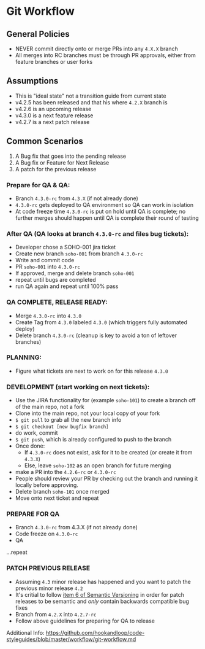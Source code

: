 
# Git Workflow

## General Policies
- NEVER commit directly onto or merge PRs into any `4.X.X` branch
- All merges into RC branches must be through PR approvals, either from feature branches or user forks

## Assumptions
- This is "ideal state" not a transition guide from current state
- v4.2.5 has been released and that his where `4.2.X` branch is
- v4.2.6 is an upcoming release
- v4.3.0 is a next feature release
- v4.2.7 is a next patch release

## Common Scenarios

1. A Bug fix that goes into the pending release
2. A Bug fix or Feature for Next Release
3. A patch for the previous release

### Prepare for QA & QA:
- Branch `4.3.0-rc` from `4.3.X` (if not already done)
- `4.3.0-rc` gets deployed to QA environment so QA can work in isolation
- At code freeze time `4.3.0-rc` is put on hold until QA is complete; no further merges should happen until QA is complete their round of testing

### After QA (QA looks at branch `4.3.0-rc` and files bug tickets):
- Developer chose a SOHO-001 jira ticket
- Create new branch `soho-001` from branch `4.3.0-rc`
- Write and commit code
- PR `soho-001` into `4.3.0-rc`
- If approved, merge and delete branch `soho-001`
- repeat until bugs are completed
- run QA again and repeat until 100% pass

### QA COMPLETE, RELEASE READY:
- Merge `4.3.0-rc` into `4.3.0`
- Create Tag from `4.3.0` labeled `4.3.0` (which triggers fully automated deploy)
- Delete branch `4.3.0-rc` (cleanup is key to avoid a ton of leftover branches)

### PLANNING:
- Figure what tickets are next to work on for this release `4.3.0`

### DEVELOPMENT (start working on next tickets):
- Use the JIRA functionality for (example `soho-101`) to create a branch off of the main repo, not a fork
- Clone into the main repo, not your local copy of your fork
- `$ git pull` to grab all the new branch info
- `$ git checkout [new bugfix branch]`
- do work, commit
- `$ git push`, which is already configured to push to the branch
- Once done:
  - If `4.3.0-rc` does not exist, ask for it to be created (or create it from `4.3.X`)
  - Else, leave `soho-102` as an open branch for future merging
- make a PR into the `4.2.6-rc` or `4.3.0-rc`
- People should review your PR by checking out the branch and running it locally before approving.
- Delete branch `soho-101` once merged
- Move onto next ticket and repeat

### PREPARE FOR QA
- Branch `4.3.0-rc` from 4.3.X (if not already done)
- Code freeze on `4.3.0-rc`
- QA

...repeat

### PATCH PREVIOUS RELEASE
- Assuming `4.3` minor release has happened and you want to patch the previous minor release `4.2`
- It's critial to follow [item 6 of Semantic Versioning](http://semver.org/#spec-item-6) in order for patch releases to be semantic and _only_ contain backwards compatible bug fixes
- Branch from `4.2.X` into `4.2.7-rc`
- Follow above guidelines for preparing for QA to release

Additional Info:
https://github.com/hookandloop/code-styleguides/blob/master/workflow/git-workflow.md

